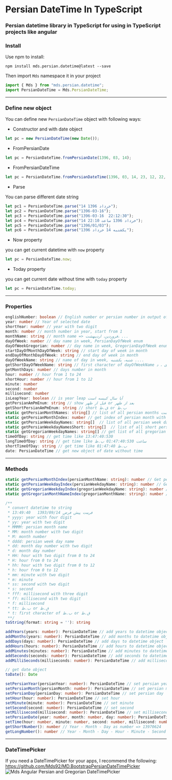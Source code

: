# Persian DateTime In TypeScript

### Persian datetime library in TypeScript for using in TypeScript projects like angular

### Install

Use npm to install:

```
npm install mds.persian.datetime@latest --save
```

Then import `Mds` namespace it in your project

```typescript
import { Mds } from "mds.persian.datetime";
import PersianDateTime = Mds.PersianDateTime;
```

---

### Define new object

You can define new `PersianDateTime` object with following ways:

- Constructor and with date object

```typescript
let pc = new PersianDateTime(new Date());
```

- FromPersianDate

```typescript
let pc = PersianDateTime.fromPersianDate(1396, 03, 14);
```

- FromPersianDateTime

```typescript
let pc = PersianDateTime.fromPersianDateTime(1396, 03, 14, 23, 12, 22, 10);
```

- Parse

You can parse different date string

```typescript
let pc1 = PersianDateTime.parse("14 خرداد 1396");
let pc2 = PersianDateTime.parse("1396-03-16");
let pc3 = PersianDateTime.parse("1396-03-16  22:12:30");
let pc4 = PersianDateTime.parse("14 خرداد 1396 ساعت 22:10");
let pc5 = PersianDateTime.parse("1396/01/03");
let pc6 = PersianDateTime.parse("یکشنبه 14 خرداد 1396");
```

- Now property

you can get current datetime with `now` property

```typescript
let pc = PersianDateTime.now;
```

- Today property

you can get current date without time with `today` property

```typescript
let pc = PersianDateTime.today;
```

---

### Properties

```typescript
englishNumber: boolean // English number or persian number in output of object
year: number // Year of selected date
shortYear: number // year with two digit
month: number // month number in year, start from 1
monthName: string // month name => فروردین، اردیبهشت، ...
dayOfWeek: number // day name in week, PersianDayOfWeek enum
dayOfWeekGregorian: number // day name in week, GregorianDayOfWeek enum
startDayOfMonthDayOfWeek: string // start day of week in month
endDayOfMonthDayOfWeek: string // end day of week in month
dayOfWeekName: string // name of day in week, شنبه، یکشنبه ....
getShortDayOfWeekName: string // first character of dayOfWeekName ش، ی ، د، ...
getMonthDays: number // days number in month
hour: number // hour from 1 to 24
shortHour: number // hour from 1 to 12
minute: number
second: number
millisecond: number
isLeapYear: boolean // is year leap آیا سال کبیسه است
getPersianAmPmEnum: string // show قبل از ظهر or بعد از ظهر
getShortPersianAmPmEnum: string // short ق.ظ or ب.ظ
static getPersianMonthNames: string[] // list of all persian months فروردین، اردیبهشت، ...
static getPersianMonthIndex: number // get index of persian month with persian month name
static getPersianWeekdayNames: string[]  // list of all persian week day names
static getPersianWeekdayNamesShort: string[]  // list of all short persian week day names
static getGregorianWeekdayNames: string[] // get list of all gregorian week day names
timeOfDay: string // get time like 13:47:40:530
longTimeOfDay: string // get time like ساعت 01:47:40:530 ب.ظ
shortTimeOfDay: string // get time like 01:47:40 ب.ظ
date: PersianDateTime // get new object of date without time
```

---

### Methods

```typescript
static getPersianMonthIndex(persianMonthName: string): number // Get persian index of input month name
static getPersianWeekdayIndex(persianWeekdayName: string): number // Get persian index of input week day name
static getGregorianWeekdayIndex(gregorianWeekdayName: string): number // Get gregorian index of input week day name
static getGregorianMonthNameIndex(gregorianMonthName: string): number // Get gregorian index of input month name
```

```typescript
/**
 * convert datetime to string
 * فرمت پیش فرض 1393/09/14   13:49:40
 * yyyy: year with four digit
 * yy: year with two digit
 * MMMM: persian month name
 * MM: month number with two digit
 * M: month number
 * dddd: persian week day name
 * dd: month day number with two digit
 * d: month day number
 * HH: hour with two digit from 0 to 24
 * H: hour from 0 to 24
 * hh: hour with two digit from 0 to 12
 * h: hour from 0 to 12
 * mm: minute with two digit
 * m: minute
 * ss: second with two digit
 * s: second
 * fff: millisecond with three digit
 * ff: millisecond with two digit
 * f: millisecond
 * tt: ب.ظ or ق.ظ
 * t: first character of ب.ظ or ق.ظ
 **/
toString(format: string = ''): string
```

```typescript
addYears(years: number): PersianDateTime // add years to datetime object
addMonths(years: number): PersianDateTime // add months to datetime object
addDays(days: number): PersianDateTime // add days to datetime object
addHours(hours: number): PersianDateTime // add hours to datetime object
addMinutes(minutes: number): PersianDateTime // add minutes to datetime object
addSeconds(seconds: number): PersianDateTime // add seconds to datetime object
addMilliSeconds(milliseconds: number): PersianDateTime // add milliseconds to datetime object
```

```typescript
// get date object
toDate(): Date
```

```typescript
setPersianYear(persianYear: number): PersianDateTime // set persian year
setPersianMonth(persianMonth: number): PersianDateTime // set persian month
setPersianDay(persianDay: number): PersianDateTime // set persian day
setHour(hour: number): PersianDateTime // set hour
setMinute(minute: number): PersianDateTime // set minute
setSecond(second: number): PersianDateTime // set second
setMillisecond(millisecond: number): PersianDateTime // set millisecond
setPersianDate(year: number, month: number, day: number): PersianDateTime // set persian date
setTime(hour: number, minute: number, second: number, millisecond: number): PersianDateTime // set time
getShortNumber(): number // Year - Month - Day as number => 13970624
getLongNumber(): number // Year - Month - Day - Hour - Minute - Second as number => 13970624031526
```

---

### DateTimePicker

If you need a DateTimePicker for your apps, I recommend the following:
https://github.com/Mds92/MD.BootstrapPersianDateTimePicker
![Mds Angular Persian and Gregorian DateTimePicker](https://raw.githubusercontent.com/Mds92/MD.BootstrapPersianDateTimePicker/master-bs5/images/MdPersianDateTimePicker.jpg)

